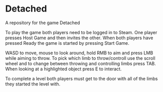 # Detached
A repository for the game Detached

To play the game both players need to be logged in to Steam.
One player presses Host Game and then invites the other.
When both players have pressed Ready the game is started by pressing Start Game.

WASD to move, mouse to look around, hold RMB to aim and press LMB while aiming to throw.
To pick which limb to throw/controll use the scroll wheel and to change between throwing and controlling limbs
press TAB. When looking at a highlighted object press E to interact.

To complete a level both players must get to the door with all of the limbs they started the level with.